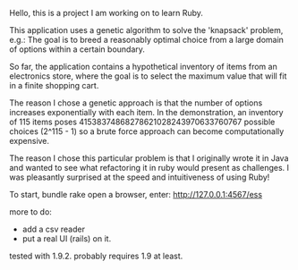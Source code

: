 
Hello, this is a project I am working on to learn Ruby.

This application uses a genetic algorithm to solve the 'knapsack' problem, e.g.:
The goal is to breed a reasonably optimal choice from a large domain of options
within a certain boundary.

So far, the application contains a hypothetical inventory of items from an
electronics store, where the goal is to select the maximum value that will fit
in a finite shopping cart.

The reason I chose a genetic approach is that the number of options increases
exponentially with each item.  In the demonstration, an inventory of 115 items 
poses 41538374868278621028243970633760767 possible choices (2^115 - 1) so a 
brute force approach can become computationally expensive.

The reason I chose this particular problem is that I originally wrote it in 
Java and wanted to see what refactoring it in ruby would present as challenges.
I was pleasantly surprised at the speed and intuitiveness of using Ruby!




To start, 
bundle
rake
open a browser, enter: http://127.0.0.1:4567/ess


more to do: 

* add a csv reader
* put a real UI (rails) on it.

tested with 1.9.2.  probably requires 1.9 at least.

